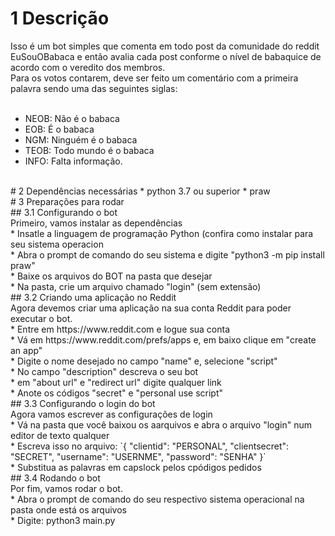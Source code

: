 # 1 Descrição
Isso é um bot simples que comenta em todo post da comunidade do reddit EuSouOBabaca e então avalia cada post conforme o nível de babaquice de acordo com o veredito dos membros.</br>
Para os votos contarem, deve ser feito um comentário com a primeira palavra sendo uma das seguintes siglas:
</br>
</br>
* NEOB: Não é o babaca
* EOB: É o babaca
* NGM: Ninguém é o babaca
* TEOB: Todo mundo é o babaca
* INFO: Falta informação.
</br>
# 2 Dependências necessárias
* python 3.7 ou superior
* praw
</br>
# 3 Preparações para rodar </br>
## 3.1 Configurando o bot</br>
Primeiro, vamos instalar as dependências</br>
* Insatle a linguagem de programação Python (confira como instalar para seu sistema operacion</br>
* Abra o prompt de comando do seu sistema e digite "python3 -m pip install praw"</br>
* Baixe os arquivos do BOT na pasta que desejar</br>
* Na pasta, crie um arquivo chamado "login" (sem extensão)</br>
## 3.2 Criando uma aplicação no Reddit</br>
Agora devemos criar uma aplicação na sua conta Reddit para poder executar o bot.</br>
* Entre em https://www.reddit.com e logue sua conta</br>
* Vá em https://www.reddit.com/prefs/apps e, em baixo clique em "create an app"</br>
* Digite o nome desejado no campo "name" e, selecione "script"</br>
* No campo "description" descreva o seu bot</br>
* em "about url" e "redirect url" digite qualquer link</br>
* Anote os códigos "secret" e "personal use script"</br>
## 3.3 Configurando o login do bot</br>
Agora vamos escrever as configurações de login</br>
* Vá na pasta que você baixou os aarquivos e abra o arquivo "login" num editor de texto qualquer</br>
* Escreva isso no arquivo: `{
    "clientid": "PERSONAL",
    "clientsecret": "SECRET",
    "username": "USERNME",
    "password": "SENHA"
}`</br>
* Substitua as palavras em capslock pelos cpódigos pedidos</br>
## 3.4 Rodando o bot</br>
Por fim, vamos rodar o bot.</br>
* Abra o prompt de comando do seu respectivo sistema operacional na pasta onde está os arquivos</br>
* Digite: python3 main.py</br>
